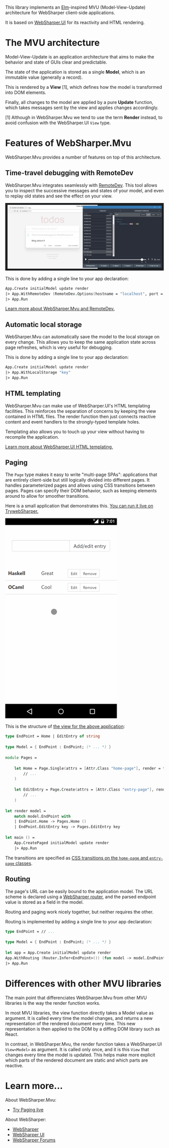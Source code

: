 This library implements an [Elm](https://guide.elm-lang.org/architecture/)-inspired MVU (Model-View-Update) architecture for WebSharper client-side applications.

It is based on [WebSharper.UI](http://developers.websharper.com/docs/v4.x/fs/ui) for its reactivity and HTML rendering.

# The MVU architecture

Model-View-Update is an application architecture that aims to make the behavior and state of GUIs clear and predictable.

The state of the application is stored as a single **Model**, which is an immutable value (generally a record).

This is rendered by a **View** [1], which defines how the model is transformed into DOM elements.

Finally, all changes to the model are applied by a pure **Update** function, which takes messages sent by the view and applies changes accordingly.

[1] Although in WebSharper.Mvu we tend to use the term **Render** instead, to avoid confusion with the WebSharper.UI `View` type.

# Features of WebSharper.Mvu

WebSharper.Mvu provides a number of features on top of this architecture.

## Time-travel debugging with RemoteDev

WebSharper.Mvu integrates seamlessly with [RemoteDev](https://github.com/zalmoxisus/remotedev). This tool allows you to inspect the successive messages and states of your model, and even to replay old states and see the effect on your view.

![RemoteDev screenshot](docs/images/remotedev.png)

This is done by adding a single line to your app declaration:

```fsharp
App.Create initialModel update render
|> App.WithRemoteDev (RemoteDev.Options(hostname = "localhost", port = 8000))
|> App.Run
```

[Learn more about WebSharper.Mvu and RemoteDev.](docs/remotedev.md)

## Automatic local storage

WebSharper.Mvu can automatically save the model to the local storage on every change. This allows you to keep the same application state across page refreshes, which is very useful for debugging.

This is done by adding a single line to your app declaration:

```fsharp
App.Create initialModel update render
|> App.WithLocalStorage "key"
|> App.Run
```

## HTML templating

WebSharper.Mvu can make use of WebSharper.UI's HTML templating facilities. This reinforces the separation of concerns by keeping the view contained in HTML files. The render function then just connects reactive content and event handlers to the strongly-typed template holes.

Templating also allows you to touch up your view without having to recompile the application.

[Learn more about WebSharper.UI HTML templating.](http://developers.websharper.com/docs/v4.x/fs/ui#templating)

## Paging

The `Page` type makes it easy to write "multi-page SPAs": applications that are entirely client-side but still logically divided into different pages. It handles parameterized pages and allows using CSS transitions between pages. Pages can specify their DOM behavior, such as keeping elements around to allow for smoother transitions.

Here is a small application that demonstrates this. [You can run it live on TrywebSharper.](http://try.websharper.com/snippet/loic.denuziere/0000Kc)

![Paging with transitions](docs/images/paging.gif)

This is the structure of [the view for the above application](https://github.com/dotnet-websharper/mvu/blob/master/WebSharper.Mvu.Tests/Client.fs):

```fsharp
type EndPoint = Home | EditEntry of string

type Model = { EndPoint : EndPoint; (* ... *) }

module Pages =

    let Home = Page.Single(attrs = [Attr.Class "home-page"], render = fun dispatch model ->
        // ...
    )

    let EditEntry = Page.Create(attrs = [Attr.Class "entry-page"], render = fun key dispatch model ->
        // ...
    )

let render model =
    match model.EndPoint with
    | EndPoint.Home -> Pages.Home ()
    | EndPoint.EditEntry key -> Pages.EditEntry key

let main () =
    App.CreatePaged initialModel update render
    |> App.Run
```

The transitions are specified as [CSS transitions on the `home-page` and `entry-page` classes](https://github.com/dotnet-websharper/mvu/blob/master/WebSharper.Mvu.Tests/wwwroot/index.html).

## Routing

The page's URL can be easily bound to the application model. The URL scheme is declared using a [WebSharper router](http://developers.websharper.com/docs/v4.x/fs/sitelets#sitelet-infer), and the parsed endpoint value is stored as a field in the model.

Routing and paging work nicely together, but neither requires the other.

Routing is implemented by adding a single line to your app declaration:

```fsharp
type EndPoint = // ...

type Model = { EndPoint : EndPoint; (* ... *) }

let app = App.Create initialModel update render
App.WithRouting (Router.Infer<EndPoint>()) (fun model -> model.EndPoint) app
|> App.Run
```

# Differences with other MVU libraries

The main point that differenciates WebSharper.Mvu from other MVU libraries is the way the render function works.

In most MVU libraries, the view function directly takes a Model value as argument. It is called every time the model changes, and returns a new representation of the rendered document every time. This new representation is then applied to the DOM by a diffing DOM library such as React.

In contrast, in WebSharper.Mvu, the render function takes a WebSharper.UI `View<Model>` as argument. It is called only once, and it is this `View` that changes every time the model is updated. This helps make more explicit which parts of the rendered document are static and which parts are reactive.

# Learn more...

About WebSharper.Mvu:

* [Try Paging live](http://try.websharper.com/snippet/loic.denuziere/0000Kc)

About WebSharper:

* [WebSharper](https://websharper.com)
* [WebSharper UI](http://developers.websharper.com/docs/v4.x/fs/ui)
* [WebSharper Forums](https://forums.websharper.com)

